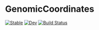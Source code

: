 # GenomicCoordinates

[![Stable](https://img.shields.io/badge/docs-stable-blue.svg)](https://ArndtLab.github.io/GenomicCoordinates.jl/stable/)
[![Dev](https://img.shields.io/badge/docs-dev-blue.svg)](https://ArndtLab.github.io/GenomicCoordinates.jl/dev/)
[![Build Status](https://github.com/ArndtLab/GenomicCoordinates.jl/actions/workflows/CI.yml/badge.svg?branch=main)](https://github.com/ArndtLab/GenomicCoordinates.jl/actions/workflows/CI.yml?query=branch%3Amain)
